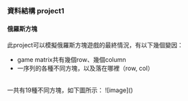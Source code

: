 ### 資料結構 project1
#### 俄羅斯方塊

此project可以模擬俄羅斯方塊遊戲的最終情況，有以下幾個變因：
* game matrix共有幾個row、幾個column
* 一序列的各種不同方塊，以及落在哪裡（row, col）
<br>
一共有19種不同方塊，如下圖所示：
![image]()
